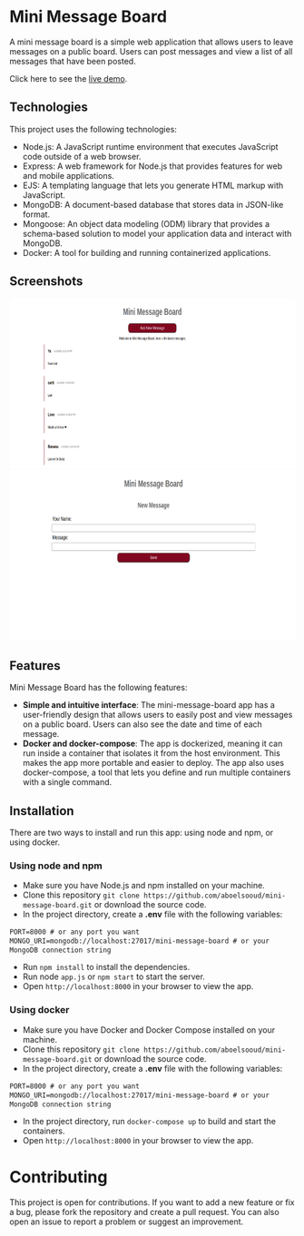 # Mini Message Board

A mini message board is a simple web application that allows users to leave messages on a public board. Users can post messages and view a list of all messages that have been posted.

Click here to see the [live demo](https://mini-message-board-rttb.onrender.com).

## Technologies

This project uses the following technologies:

- Node.js: A JavaScript runtime environment that executes JavaScript code outside of a web browser.
- Express: A web framework for Node.js that provides features for web and mobile applications.
- EJS: A templating language that lets you generate HTML markup with JavaScript.
- MongoDB: A document-based database that stores data in JSON-like format.
- Mongoose: An object data modeling (ODM) library that provides a schema-based solution to model your application data and interact with MongoDB.
- Docker: A tool for building and running containerized applications.

## Screenshots

<img src="public/assets/Screenshot-homepage.png" height="300" alt="Screenshot-homepage">
<img src="public/assets/Screenshot-new-message.png" height="300" alt="Screenshot-new-message">

## Features

Mini Message Board has the following features:

- **Simple and intuitive interface**: The mini-message-board app has a user-friendly design that allows users to easily post and view messages on a public board. Users can also see the date and time of each message.
- **Docker and docker-compose**: The app is dockerized, meaning it can run inside a container that isolates it from the host environment. This makes the app more portable and easier to deploy. The app also uses docker-compose, a tool that lets you define and run multiple containers with a single command.

## Installation

There are two ways to install and run this app: using node and npm, or using docker.

### Using node and npm

- Make sure you have Node.js and npm installed on your machine.
- Clone this repository ```git clone https://github.com/aboelsooud/mini-message-board.git``` or download the source code.
- In the project directory, create a **.env** file with the following variables:
```shell
PORT=8000 # or any port you want
MONGO_URI=mongodb://localhost:27017/mini-message-board # or your MongoDB connection string
```
- Run ```npm install``` to install the dependencies.
- Run node ```app.js``` or ```npm start``` to start the server.
- Open ```http://localhost:8000``` in your browser to view the app.

### Using docker

- Make sure you have Docker and Docker Compose installed on your machine.
- Clone this repository ```git clone https://github.com/aboelsooud/mini-message-board.git``` or download the source code.
- In the project directory, create a **.env** file with the following variables:
```shell
PORT=8000 # or any port you want
MONGO_URI=mongodb://localhost:27017/mini-message-board # or your MongoDB connection string
```
- In the project directory, run `docker-compose up` to build and start the containers.
- Open ```http://localhost:8000``` in your browser to view the app.

# Contributing

This project is open for contributions. If you want to add a new feature or fix a bug, please fork the repository and create a pull request. You can also open an issue to report a problem or suggest an improvement.
